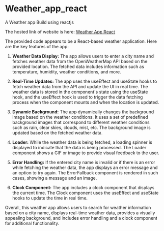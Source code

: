 # Weather_app_react

A Weather app Build using reactjs

The hosted link of website is here: <a href="https://weather-app-react-div.netlify.app/">Weather App React</a>

The provided code appears to be a React-based weather application. Here are the key features of the app:

1. <b>Weather Data Display:</b> The app allows users to enter a city name and fetches weather data from the OpenWeatherMap API based on the provided location. The fetched data includes information such as temperature, humidity, weather conditions, and more.

2. <b>Real-Time Updates:</b> The app uses the useEffect and useState hooks to fetch weather data from the API and update the UI in real time. The weather data is stored in the component's state using the useState hook, and the useEffect hook is used to trigger the data fetching process when the component mounts and when the location is updated.

3. <b>Dynamic Background:</b> The app dynamically changes the background image based on the weather conditions. It uses a set of predefined background images that correspond to different weather conditions such as rain, clear skies, clouds, mist, etc. The background image is updated based on the fetched weather data.

4. <b>Loader:</b> While the weather data is being fetched, a loading spinner is displayed to indicate that the data is being processed. The Loader component shows a GIF or image to provide visual feedback to the user.

5. <b>Error Handling:</b> If the entered city name is invalid or if there is an error while fetching the weather data, the app displays an error message and an option to try again. The ErrorFallback component is rendered in such cases, showing a message and an image.

6. <b>Clock Component:</b> The app includes a clock component that displays the current time. The Clock component uses the useEffect and useState hooks to update the time in real time.

Overall, this weather app allows users to search for weather information based on a city name, displays real-time weather data, provides a visually appealing background, and includes error handling and a clock component for additional functionality.
